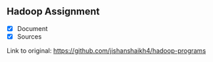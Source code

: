 ## Hadoop Assignment

- [x] Document
- [x] Sources

Link to original: https://github.com/jishanshaikh4/hadoop-programs
